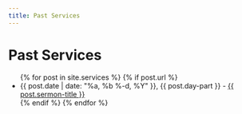 ```yaml
---
title: Past Services
---
```


# Past Services

<ul>
  {% for post in site.services %}
    {% if post.url %}
        <li>{{ post.date | date: "%a, %b %-d, %Y" }}, {{ post.day-part }} - <a href="{{ post.url }}">{{ post.sermon-title }}</a></li>
    {% endif %}
  {% endfor %}
</ul>